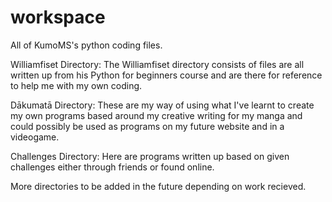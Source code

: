 # workspace
All of KumoMS's python coding files.

Williamfiset Directory:
The Williamfiset directory consists of files are all written up from his Python for beginners course and are there for reference to help me with my own coding.

Dākumatā Directory:
These are my way of using what I've learnt to create my own programs based around my creative writing for my manga and could possibly be used as programs on my future website and in a videogame.

Challenges Directory:
Here are programs written up based on given challenges either through friends or found online.


More directories to be added in the future depending on work recieved.